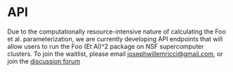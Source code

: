 # API

Due to the computationally resource-intensive nature of calculating the Foo et al. parameterization, we are currently developing API endpoints that will allow users to run the Foo (Et Al)^2 package on NSF supercomputer clusters. To join the waitlist, please email [josephwillemricci@gmail.com](), or join the [discussion forum](https://groups.google.com/g/foo_et_al_2)